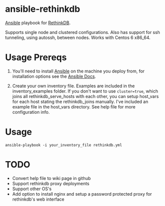 ansible-rethinkdb
=================

[Ansible](http://www.ansibleworks.com/) playbook for [RethinkDB](http://rethinkdb.com/). 

Supports single node and clustered configurations. Also has support for ssh tunneling, using autossh, between nodes. Works with Centos 6 x86_64.

Usage Prereqs
================
1. You'll need to install [Ansible](http://www.ansibleworks.com/) on the machine you deploy from, for installation options see the [Ansible Docs](http://www.ansibleworks.com/docs/gettingstarted.html).

2. Create your own inventory file. Examples are included in the inventory_examples folder. If you don't want to use ```cluster=true```, which joins all rethinkdb_serve_hosts with each other, you can setup host_vars for each host stating the rethinkdb_joins manually. I've included an example file in the host_vars directory. See help file for more configuration info.

Usage
================

```ansible-playbook -i your_inventory_file rethinkdb.yml```

TODO
=================
* Convert help file to wiki page in github
* Support rethinkdb proxy deployments
* Support other OS's
* Add option to install nginx and setup a password protected proxy for rethinkdb's web interface

